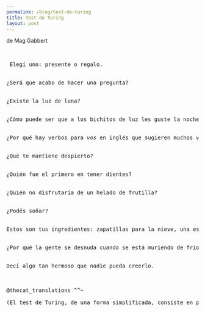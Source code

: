 ```yaml
---
permalink: /blog/test-de-turing
title: Test de Turing
layout: post
---
```


de Mag Gabbert

<pre class="highlight">
<i></i>
 
 Elegí uno: presente o regalo.


¿Será que acabo de hacer una pregunta?


¿Existe la luz de luna?


¿Cómo puede ser que a los bichitos de luz les guste la noche y a los de la fruta el durazno?


¿Por qué hay verbos para <i>vos</i> en inglés que sugieren muchos <i>vos</i> y ninguno para <i>ella</i> o para <i>mí</i>?


¿Qué te mantiene despierto?


¿Quién fue el primero en tener dientes?


¿Quién no disfrutaría de un helado de frutilla?


¿Podés soñar?


Estos son tus ingredientes: zapatillas para la nieve, una estrella de leopardo, campos de pastos largos como pelos, cabellos llenos de olas, un cuerpo de trabajo. ¿Qué harías con esto?


¿Por qué la gente se desnuda cuando se está muriendo de frío?


Decí algo tan hermoso que nadie pueda creerlo.



@thecat_translations ^^~

(El test de Turing, de una forma simplificada, consiste en preguntas que uno haría para darse cuenta si se habla con un humano o una máquina.)


</pre>



